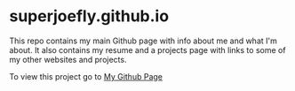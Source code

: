 # superjoefly.github.io

This repo contains my main Github page with info about me and what I'm about. It also contains my resume and a projects page with links to some of my other websites and projects. 
  
To view this project go to [My Github Page](https://superjoefly.github.io/)
